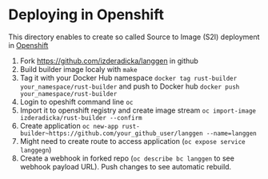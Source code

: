 
# Deploying in Openshift

This directory enables to create so called Source to Image (S2I) deployment in [Openshift](http://opeshift.org)

1. Fork https://github.com/izderadicka/langgen in github
1. Build builder image localy with `make`
2. Tag it with your Docker Hub namespace `docker tag rust-builder your_namespace/rust-builder` and push to Docker hub `docker push your_namespace/rust-builder`
3. Login to opeshift command line `oc`
4. Import it to openshift registry and create image stream `oc import-image izderadicka/rust-builder --confirm`
5. Create application `oc new-app rust-builder~https://github.com/your_github_user/langgen --name=langgen`
6. Might need to create route to access application (`oc expose service langgegn`)
7. Create a webhook in forked repo (`oc describe bc langgen` to see webhook payload URL). Push changes to see automatic rebuild.
